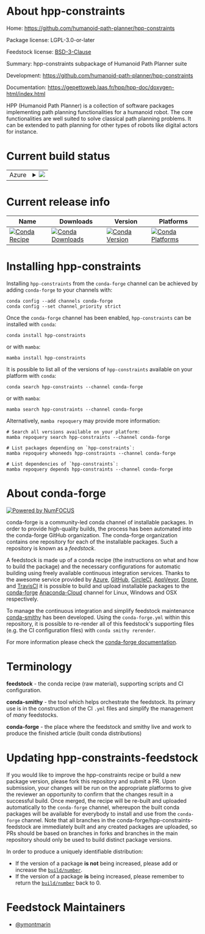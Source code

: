 About hpp-constraints
=====================

Home: https://github.com/humanoid-path-planner/hpp-constraints

Package license: LGPL-3.0-or-later

Feedstock license: [BSD-3-Clause](https://github.com/conda-forge/hpp-constraints-feedstock/blob/main/LICENSE.txt)

Summary: hpp-constraints subpackage of Humanoid Path Planner suite

Development: https://github.com/humanoid-path-planner/hpp-constraints

Documentation: https://gepettoweb.laas.fr/hpp/hpp-doc/doxygen-html/index.html

HPP (Humanoid Path Planner) is a collection of software packages implementing
path planning functionalities for a humanoid robot. The core functionalities are well
suited to solve classical path planning problems. It can be extended to path planning
for other types of robots like digital actors for instance.


Current build status
====================


<table>
    
  <tr>
    <td>Azure</td>
    <td>
      <details>
        <summary>
          <a href="https://dev.azure.com/conda-forge/feedstock-builds/_build/latest?definitionId=11239&branchName=main">
            <img src="https://dev.azure.com/conda-forge/feedstock-builds/_apis/build/status/hpp-constraints-feedstock?branchName=main">
          </a>
        </summary>
        <table>
          <thead><tr><th>Variant</th><th>Status</th></tr></thead>
          <tbody><tr>
              <td>linux_64</td>
              <td>
                <a href="https://dev.azure.com/conda-forge/feedstock-builds/_build/latest?definitionId=11239&branchName=main">
                  <img src="https://dev.azure.com/conda-forge/feedstock-builds/_apis/build/status/hpp-constraints-feedstock?branchName=main&jobName=linux&configuration=linux_64_" alt="variant">
                </a>
              </td>
            </tr><tr>
              <td>osx_64</td>
              <td>
                <a href="https://dev.azure.com/conda-forge/feedstock-builds/_build/latest?definitionId=11239&branchName=main">
                  <img src="https://dev.azure.com/conda-forge/feedstock-builds/_apis/build/status/hpp-constraints-feedstock?branchName=main&jobName=osx&configuration=osx_64_" alt="variant">
                </a>
              </td>
            </tr>
          </tbody>
        </table>
      </details>
    </td>
  </tr>
</table>

Current release info
====================

| Name | Downloads | Version | Platforms |
| --- | --- | --- | --- |
| [![Conda Recipe](https://img.shields.io/badge/recipe-hpp--constraints-green.svg)](https://anaconda.org/conda-forge/hpp-constraints) | [![Conda Downloads](https://img.shields.io/conda/dn/conda-forge/hpp-constraints.svg)](https://anaconda.org/conda-forge/hpp-constraints) | [![Conda Version](https://img.shields.io/conda/vn/conda-forge/hpp-constraints.svg)](https://anaconda.org/conda-forge/hpp-constraints) | [![Conda Platforms](https://img.shields.io/conda/pn/conda-forge/hpp-constraints.svg)](https://anaconda.org/conda-forge/hpp-constraints) |

Installing hpp-constraints
==========================

Installing `hpp-constraints` from the `conda-forge` channel can be achieved by adding `conda-forge` to your channels with:

```
conda config --add channels conda-forge
conda config --set channel_priority strict
```

Once the `conda-forge` channel has been enabled, `hpp-constraints` can be installed with `conda`:

```
conda install hpp-constraints
```

or with `mamba`:

```
mamba install hpp-constraints
```

It is possible to list all of the versions of `hpp-constraints` available on your platform with `conda`:

```
conda search hpp-constraints --channel conda-forge
```

or with `mamba`:

```
mamba search hpp-constraints --channel conda-forge
```

Alternatively, `mamba repoquery` may provide more information:

```
# Search all versions available on your platform:
mamba repoquery search hpp-constraints --channel conda-forge

# List packages depending on `hpp-constraints`:
mamba repoquery whoneeds hpp-constraints --channel conda-forge

# List dependencies of `hpp-constraints`:
mamba repoquery depends hpp-constraints --channel conda-forge
```


About conda-forge
=================

[![Powered by
NumFOCUS](https://img.shields.io/badge/powered%20by-NumFOCUS-orange.svg?style=flat&colorA=E1523D&colorB=007D8A)](https://numfocus.org)

conda-forge is a community-led conda channel of installable packages.
In order to provide high-quality builds, the process has been automated into the
conda-forge GitHub organization. The conda-forge organization contains one repository
for each of the installable packages. Such a repository is known as a *feedstock*.

A feedstock is made up of a conda recipe (the instructions on what and how to build
the package) and the necessary configurations for automatic building using freely
available continuous integration services. Thanks to the awesome service provided by
[Azure](https://azure.microsoft.com/en-us/services/devops/), [GitHub](https://github.com/),
[CircleCI](https://circleci.com/), [AppVeyor](https://www.appveyor.com/),
[Drone](https://cloud.drone.io/welcome), and [TravisCI](https://travis-ci.com/)
it is possible to build and upload installable packages to the
[conda-forge](https://anaconda.org/conda-forge) [Anaconda-Cloud](https://anaconda.org/)
channel for Linux, Windows and OSX respectively.

To manage the continuous integration and simplify feedstock maintenance
[conda-smithy](https://github.com/conda-forge/conda-smithy) has been developed.
Using the ``conda-forge.yml`` within this repository, it is possible to re-render all of
this feedstock's supporting files (e.g. the CI configuration files) with ``conda smithy rerender``.

For more information please check the [conda-forge documentation](https://conda-forge.org/docs/).

Terminology
===========

**feedstock** - the conda recipe (raw material), supporting scripts and CI configuration.

**conda-smithy** - the tool which helps orchestrate the feedstock.
                   Its primary use is in the construction of the CI ``.yml`` files
                   and simplify the management of *many* feedstocks.

**conda-forge** - the place where the feedstock and smithy live and work to
                  produce the finished article (built conda distributions)


Updating hpp-constraints-feedstock
==================================

If you would like to improve the hpp-constraints recipe or build a new
package version, please fork this repository and submit a PR. Upon submission,
your changes will be run on the appropriate platforms to give the reviewer an
opportunity to confirm that the changes result in a successful build. Once
merged, the recipe will be re-built and uploaded automatically to the
`conda-forge` channel, whereupon the built conda packages will be available for
everybody to install and use from the `conda-forge` channel.
Note that all branches in the conda-forge/hpp-constraints-feedstock are
immediately built and any created packages are uploaded, so PRs should be based
on branches in forks and branches in the main repository should only be used to
build distinct package versions.

In order to produce a uniquely identifiable distribution:
 * If the version of a package **is not** being increased, please add or increase
   the [``build/number``](https://docs.conda.io/projects/conda-build/en/latest/resources/define-metadata.html#build-number-and-string).
 * If the version of a package **is** being increased, please remember to return
   the [``build/number``](https://docs.conda.io/projects/conda-build/en/latest/resources/define-metadata.html#build-number-and-string)
   back to 0.

Feedstock Maintainers
=====================

* [@ymontmarin](https://github.com/ymontmarin/)

